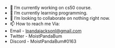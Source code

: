 - 🔭 I’m currently working on cs50 course.
- 🌱 I’m currently learning programming.
- 👯 I’m looking to collaborate on nothing right now.
- 📫 How to reach me Via: 
- Email - lpandajacksonl@gmail.com 
- Twitter - MoistPandaBum
- Discord - MoistPandaBum#0163
